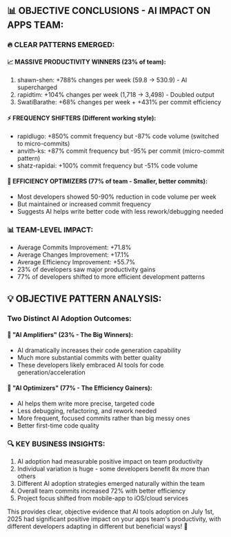 ## 📊 OBJECTIVE CONCLUSIONS - AI IMPACT ON APPS TEAM:

### 🔥 CLEAR PATTERNS EMERGED:

#### 📈 MASSIVE PRODUCTIVITY WINNERS (23% of team):

1. shawn-shen: +788% changes per week (59.8 → 530.9) - AI supercharged
2. rapidtim: +104% changes per week (1,718 → 3,498) - Doubled output
3. SwatiBarathe: +68% changes per week + +431% per commit efficiency

#### ⚡ FREQUENCY SHIFTERS (Different working style):

* rapidlugo: +850% commit frequency but -87% code volume (switched to micro-commits)
* anvith-ks: +87% commit frequency but -95% per commit (micro-commit pattern)
* shatz-rapidai: +100% commit frequency but -51% code volume

#### 🎯 EFFICIENCY OPTIMIZERS (77% of team - Smaller, better commits):

* Most developers showed 50-90% reduction in code volume per week
* But maintained or increased commit frequency
* Suggests AI helps write better code with less rework/debugging needed

### 📊 TEAM-LEVEL IMPACT:

* Average Commits Improvement: +71.8%
* Average Changes Improvement: +17.1%
* Average Efficiency Improvement: +55.7%
* 23% of developers saw major productivity gains
* 77% of developers shifted to more efficient development patterns

## 💡 OBJECTIVE PATTERN ANALYSIS:

### Two Distinct AI Adoption Outcomes:

#### 🚀 "AI Amplifiers" (23% - The Big Winners):

* AI dramatically increases their code generation capability
* Much more substantial commits with better quality
* These developers likely embraced AI tools for code generation/acceleration

#### 🎯 "AI Optimizers" (77% - The Efficiency Gainers):

* AI helps them write more precise, targeted code
* Less debugging, refactoring, and rework needed
* More frequent, focused commits rather than big messy ones
* Better first-time code quality

### 🔍 KEY BUSINESS INSIGHTS:

1. AI adoption had measurable positive impact on team productivity
2. Individual variation is huge - some developers benefit 8x more than others
3. Different AI adoption strategies emerged naturally within the team
4. Overall team commits increased 72% with better efficiency
5. Project focus shifted from mobile-app to iOS/cloud services

This provides clear, objective evidence that AI tools adoption on July 1st, 2025
had significant positive impact on your apps team's productivity, with different
developers adapting in different but beneficial ways! 🚀